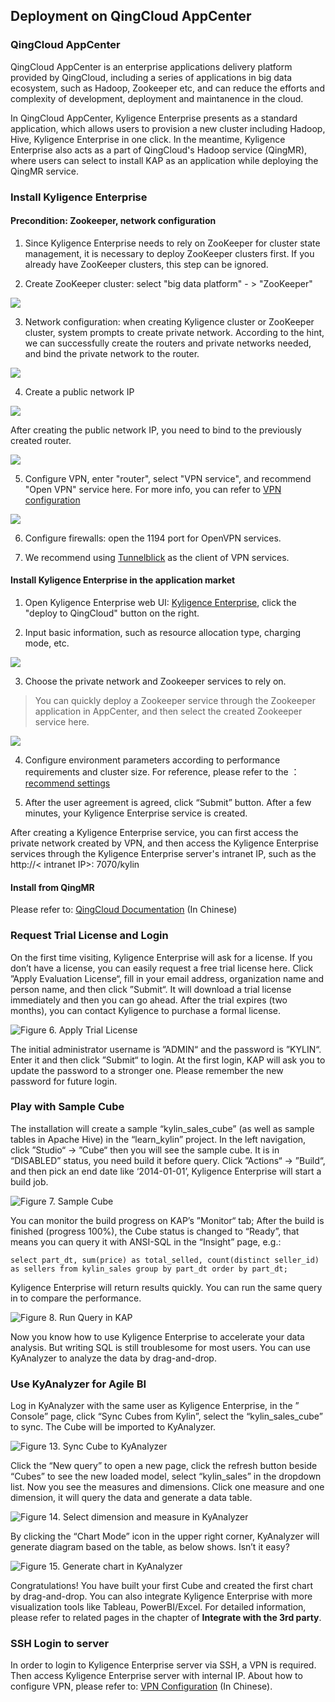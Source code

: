 ## Deployment on QingCloud AppCenter

### QingCloud AppCenter

QingCloud AppCenter is an enterprise applications delivery platform provided by QingCloud, including a series of applications in big data ecosystem, such as Hadoop, Zookeeper etc, and can reduce the efforts and complexity of development, deployment and maintanence in the cloud.

In QingCloud AppCenter, Kyligence Enterprise presents as a standard application, which allows users to provision a new cluster including Hadoop, Hive, Kyligence Enterprise in one click. In the meantime, Kyligence Enterprise also acts as a part of QingCloud's Hadoop service (QingMR), where users can select to install KAP as an application while deploying the QingMR service.

### Install Kyligence Enterprise

#### Precondition: Zookeeper, network configuration

1) Since Kyligence Enterprise needs to rely on ZooKeeper for cluster state management, it is necessary to deploy ZooKeeper clusters first. If you already have ZooKeeper clusters, this step can be ignored.

2) Create ZooKeeper cluster: select "big data platform" - > "ZooKeeper"

![](C:images\qingyun_basic_settings.png)

3) Network configuration: when creating Kyligence cluster or ZooKeeper cluster, system prompts to create private network. According to the hint, we can successfully create the routers and private networks needed, and bind the private network to the router.

![](images\qingyun_create_cluster.en.jpg)

4) Create a public network IP

![](images\qingyun_apply_for_IP.jpg)

After creating the public network IP, you need to bind to the previously created router.

![](images\qingcloud_IP_bind_en.png)

5) Configure VPN, enter "router", select "VPN service", and recommend "Open VPN" service here. For more info, you can refer to [VPN configuration](https://docs.qingcloud.com/product/network/vpn)

![](.\images\qingyun_openVPN.jpg)

6) Configure firewalls: open the 1194 port for OpenVPN services.

7) We recommend using [Tunnelblick](https://tunnelblick.net/) as the client of VPN services.

#### Install Kyligence Enterprise in the application market

1) Open Kyligence Enterprise web UI: [Kyligence Enterprise](https://appcenter.qingcloud.com/apps/app-oi15yp53/Kyligence%20Enterprise), click the "deploy to QingCloud" button on the right.

2) Input basic information, such as resource allocation type, charging mode, etc.

![](images\qingyun_kap_configuration.jpg)

3) Choose the private network and Zookeeper services to rely on.

> You can quickly deploy a Zookeeper service through the Zookeeper application in AppCenter, and then select the created Zookeeper service here.

![](images\qingyun_configuration_settings.jpg)

4) Configure environment parameters according to performance requirements and cluster size. For reference, please refer to the ：[recommend settings](../../config/recommend_settings.en.md)

5) After the user agreement is agreed, click “Submit” button. After a few minutes, your Kyligence Enterprise service is created.

After creating a Kyligence Enterprise service, you can first access the private network created by VPN, and then access the Kyligence Enterprise services through the Kyligence Enterprise server's intranet IP, such as the http://< intranet IP>: 7070/kylin

#### Install from QingMR

Please refer to: [QingCloud Documentation](https://docs.qingcloud.com/product/big_data/QingMR/README.html) (In Chinese)

### **Request Trial License and Login**

On the first time visiting, Kyligence Enterprise will ask for a license. If you don’t have a license, you can easily request a free trial license here. Click ”Apply Evaluation License“, fill in your email address, organization name and person name, and then click ”Submit“. It will download a trial license immediately and then you can go ahead. After the trial expires (two months), you can contact Kyligence to purchase a formal license.

![Figure 6. Apply Trial License](images/trial_license.png)

The initial administrator username is ”ADMIN“ and the password is ”KYLIN“. Enter it and then click ”Submit“ to login. At the first login, KAP will ask you to update the password to a stronger one. Please remember the new password for future login.

### **Play with Sample Cube**

The installation will create a sample “kylin_sales_cube” (as well as sample tables in Apache Hive) in the “learn_kylin” project. In the left navigation, click ”Studio“ -> ”Cube“ then you will see the sample cube. It is in “DISABLED” status, you need build it before query. Click ”Actions“ -> ”Build“, and then pick an end date like ‘2014-01-01’, Kyligence Enterprise will start a build job.

![Figure 7. Sample Cube](images/sample_cube.png)

You can monitor the build progress on KAP’s  ”Monitor“ tab; After the build is finished (progress 100%), the Cube status is changed to “Ready”, that means you can query it with ANSI-SQL in the “Insight” page, e.g.:

```
select part_dt, sum(price) as total_selled, count(distinct seller_id) as sellers from kylin_sales group by part_dt order by part_dt;
```

Kyligence Enterprise will return results quickly. You can run the same query in to compare the performance.

![Figure 8. Run Query in KAP](images/query_in_kap.png)

Now you know how to use Kyligence Enterprise to accelerate your data analysis. But writing SQL is still troublesome for most users. You can use KyAnalyzer to analyze the data by drag-and-drop.

### **Use KyAnalyzer for Agile BI**

Log in KyAnalyzer with the same user as Kyligence Enterprise, in the ” Console” page, click “Sync Cubes from Kylin”, select the “kylin_sales_cube” to sync. The Cube will be imported to KyAnalyzer.

![Figure 13. Sync Cube to KyAnalyzer](images/sync_to_kyanalyzer.png)

Click the “New query” to open a new page, click the refresh button beside “Cubes” to see the new loaded model, select “kylin_sales” in the dropdown list. Now you see the measures and dimensions. Click one measure and one dimension, it will query the data and generate a data table.

![Figure 14. Select dimension and measure in KyAnalyzer](images/dimension_and_measure.png)

By clicking the “Chart Mode” icon in the upper right corner, KyAnalyzer will generate diagram based on the table, as below shows. Isn’t it easy?

![Figure 15. Generate chart in KyAnalyzer](images/chart_in_kyanalyzer.png)

Congratulations! You have built your first Cube and created the first chart by drag-and-drop. You can also integrate Kyligence Enterprise with more visualization tools like Tableau, PowerBI/Excel. For detailed information, please refer to related pages in the chapter of **Integrate with the 3rd party**.

### SSH Login to server

In order to login to Kyligence Enterprise server via SSH, a VPN is required. Then access Kyligence Enterprise server with internal IP. About how to configure VPN, please refer to: [VPN Configuration](https://docs.qingcloud.com/product/network/vpn) (In Chinese).

